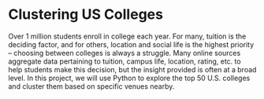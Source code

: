 # Clustering US Colleges
Over 1 million students enroll in college each year. For many, tuition is the deciding factor, and for others, location and social life is the highest priority – choosing between colleges is always a struggle. Many online sources aggregate data pertaining to tuition, campus life, location, rating, etc. to help students make this decision, but the insight provided is often at a broad level. In this project, we will use Python to explore the top 50 U.S. colleges and cluster them based on specific venues nearby.
